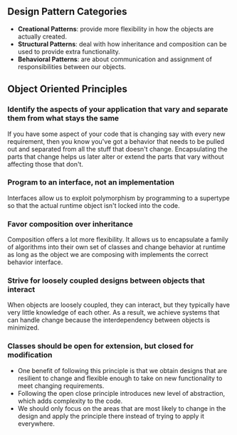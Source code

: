 
## Design Pattern Categories
* **Creational Patterns**: provide more flexibility in how the objects are actually created.
* **Structural Patterns**: deal with how inheritance and composition can be used to provide extra functionality.
* **Behavioral Patterns**:  are about communication and assignment of responsibilities between our objects.

## Object Oriented Principles

### Identify the aspects of your application that vary and separate them from what stays the same
If you have some aspect of your code that is changing say with every new requirement, then you know you've got a behavior that needs to be pulled out and separated from all the stuff that doesn't change. Encapsulating the parts that change helps us later alter or extend the parts that vary without affecting those that don't.

### Program to an interface, not an implementation
Interfaces allow us to exploit polymorphism by programming to a supertype so that the actual runtime object isn't locked into the code.

### Favor composition over inheritance
Composition offers a lot more flexibility. It allows us to encapsulate a family of algorithms into their own set of classes and change behavior at runtime as long as the object we are composing with implements the correct behavior interface.

### Strive for loosely coupled designs between objects that interact
When objects are loosely coupled, they can interact, but they typically have very little knowledge of each other. As a result, we achieve systems that can handle change because the interdependency between objects is minimized.

### Classes should be open for extension, but closed for modification
* One benefit of following this principle is that we obtain designs that are resilient to change and flexible enough to take on new functionality to meet changing requirements.
* Following the open close principle introduces new level of abstraction, which adds complexity to the code.
* We should only focus on the areas that are most likely to change in the design and apply the principle there instead of trying to apply it everywhere.
